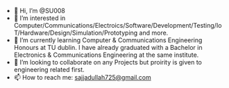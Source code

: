 - 👋 Hi, I’m @SU008
- 👀 I’m interested in Computer/Communications/Electroics/Software/Development/Testing/IoT/Hardware/Design/Simulation/Prototyping and more. 
- 🌱 I’m currently learning Computer & Communications Engineering Honours at TU dublin. I have already graduated with a Bachelor in Electronics & Communications Engineering at the same institute.  
- 💞️ I’m looking to collaborate on any Projects but proirity is given to engineering related first. 
- 📫 How to reach me:    sajjadullah725@gmail.com

<!---
SU008/SU008 is a ✨ special ✨ repository because its `README.md` (this file) appears on your GitHub profile.
You can click the Preview link to take a look at your changes.
--->
